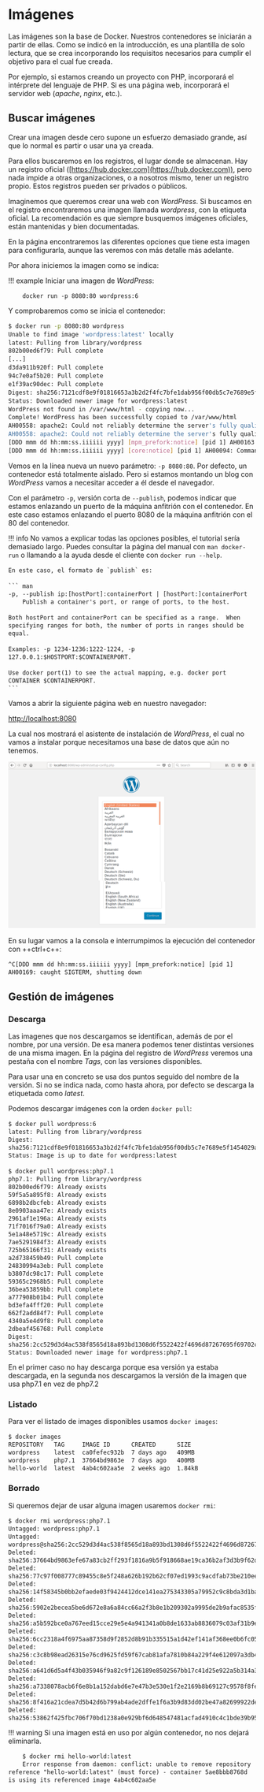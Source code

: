# Imágenes

Las imágenes son la base de Docker. Nuestros contenedores se iniciarán a partir de ellas. Como se indicó en la introducción, es una plantilla de solo lectura, que se crea incorporando los requisitos necesarios para cumplir el objetivo para el cual fue creada.

Por ejemplo, si estamos creando un proyecto con PHP, incorporará el intérprete del lenguaje de PHP. Si es una página web, incorporará el servidor web (_apache_, _nginx_, etc.).

## Buscar imágenes

Crear una imagen desde cero supone un esfuerzo demasiado grande, así que lo normal es partir o usar una ya creada.

Para ellos buscaremos en los registros, el lugar donde se almacenan. Hay un registro oficial ([https://hub.docker.com](https://hub.docker.com)), pero nada impide a otras organizaciones, o a nosotros mismo, tener un registro propio. Estos registros pueden ser privados o públicos.

Imaginemos que queremos crear una web con _WordPress_. Si buscamos en el registro encontraremos una imagen llamada _wordpress_, con la etiqueta oficial. La recomendación es que siempre busquemos imágenes oficiales, están mantenidas y bien documentadas.

En la página encontraremos las diferentes opciones que tiene esta imagen para configurarla, aunque las veremos con más detalle más adelante.

Por ahora iniciemos la imagen como se indica:

!!! example
    Iniciar una imagen de _WordPress_:

        docker run -p 8080:80 wordpress:6

Y comprobaremos como se inicia el contenedor:

```sh hl_lines="1"
$ docker run -p 8080:80 wordpress
Unable to find image 'wordpress:latest' locally
latest: Pulling from library/wordpress
802b00ed6f79: Pull complete 
[...]
d3da911b920f: Pull complete 
94c7e0af5b20: Pull complete 
e1f39ac90dec: Pull complete 
Digest: sha256:7121cdf8e9f01816653a3b2d2f4fc7bfe1dab956f00db5c7e7689e5f1454029a
Status: Downloaded newer image for wordpress:latest
WordPress not found in /var/www/html - copying now...
Complete! WordPress has been successfully copied to /var/www/html
AH00558: apache2: Could not reliably determine the server's fully qualified domain name,     using 10.17.0.1. Set the 'ServerName' directive globally to suppress this message
AH00558: apache2: Could not reliably determine the server's fully qualified domain name,     using 10.17.0.1. Set the 'ServerName' directive globally to suppress this message
[DDD mmm dd hh:mm:ss.iiiiii yyyy] [mpm_prefork:notice] [pid 1] AH00163: Apache/2.4.25     (Debian) PHP/7.2.10 configured -- resuming normal operations
[DDD mmm dd hh:mm:ss.iiiiii yyyy] [core:notice] [pid 1] AH00094: Command line: 'apache2     -D FOREGROUND'
```

Vemos en la línea nueva un nuevo parámetro: `-p 8080:80`. Por defecto, un contenedor está totalmente aislado. Pero si estamos montando un blog con _WordPress_ vamos a necesitar acceder a él desde el navegador.

Con el parámetro `-p`, versión corta de `--publish`, podemos indicar que estamos enlazando un puerto de la máquina anfitrión con el contenedor. En este caso estamos enlazando el puerto 8080 de la máquina anfitrión con el 80 del contenedor.

!!! info
    No vamos a explicar todas las opciones posibles, el tutorial sería demasiado largo. Puedes consultar la página del manual con `man docker-run` o llamando a la ayuda desde el cliente con `docker run --help`.

    En este caso, el formato de `publish` es:

    ``` man
    -p, --publish ip:[hostPort]:containerPort | [hostPort:]containerPort
        Publish a container's port, or range of ports, to the host.

    Both hostPort and containerPort can be specified as a range.  When specifying ranges for both, the number of ports in ranges should be equal.

    Examples: -p 1234-1236:1222-1224, -p 127.0.0.1:$HOSTPORT:$CONTAINERPORT.

    Use docker port(1) to see the actual mapping, e.g. docker port CONTAINER $CONTAINERPORT.
    ```

Vamos a abrir la siguiente página web en nuestro navegador:

[http://localhost:8080](http://localhost:8080)

La cual nos mostrará el asistente de instalación de _WordPress_, el cual no vamos a instalar porque necesitamos una base de datos que aún no tenemos.

![Instalación de _WordPress_](./images/install-wordpress.png)

En su lugar vamos a la consola e interrumpimos la ejecución del contenedor con ++ctrl+c++:

    ^C[DDD mmm dd hh:mm:ss.iiiiii yyyy] [mpm_prefork:notice] [pid 1] AH00169: caught SIGTERM, shutting down

## Gestión de imágenes

### Descarga

Las imagenes que nos descargamos se identifican, además de por el nombre, por una versión. De esa manera podemos tener distintas versiones de una misma imagen. En la página del registro de _WordPress_ veremos una pestaña con el nombre _Tags_, con las versiones disponibles.

Para usar una en concreto se usa dos puntos seguido del nombre de la versión. Si no se indica nada, como hasta ahora, por defecto se descarga la etiquetada como _latest_.

Podemos descargar imágenes con la orden `docker pull`:

    $ docker pull wordpress:6
    latest: Pulling from library/wordpress
    Digest: sha256:7121cdf8e9f01816653a3b2d2f4fc7bfe1dab956f00db5c7e7689e5f1454029a
    Status: Image is up to date for wordpress:latest
    
    $ docker pull wordpress:php7.1
    php7.1: Pulling from library/wordpress
    802b00ed6f79: Already exists 
    59f5a5a895f8: Already exists 
    6898b2dbcfeb: Already exists 
    8e0903aaa47e: Already exists 
    2961af1e196a: Already exists 
    71f7016f79a0: Already exists 
    5e1a48e5719c: Already exists 
    7ae5291984f3: Already exists 
    725b65166f31: Already exists 
    a2d738459b49: Pull complete 
    24830994a3eb: Pull complete 
    b3807dc98c17: Pull complete 
    59365c2968b5: Pull complete 
    36bea53859bb: Pull complete 
    a777908b01b4: Pull complete 
    bd3efa4fff20: Pull complete 
    662f2add84f7: Pull complete 
    4340a5e4d9f8: Pull complete 
    2dbeaf456768: Pull complete 
    Digest: sha256:2cc529d3d4ac538f8565d18a893bd1308d6f5522422f4696d87267695f69702c
    Status: Downloaded newer image for wordpress:php7.1

En el primer caso no hay descarga porque esa versión ya estaba descargada, en la segunda nos descargamos la versión de la imagen que usa php7.1 en vez de php7.2

### Listado

Para ver el listado de images disponibles usamos `docker images`:

    $ docker images
    REPOSITORY   TAG     IMAGE ID      CREATED      SIZE
    wordpress    latest  ca0fefec932b  7 days ago   409MB
    wordpress    php7.1  37664bd9863e  7 days ago   400MB
    hello-world  latest  4ab4c602aa5e  2 weeks ago  1.84kB

### Borrado

Si queremos dejar de usar alguna imagen usaremos `docker rmi`:

    $ docker rmi wordpress:php7.1 
    Untagged: wordpress:php7.1
    Untagged: wordpress@sha256:2cc529d3d4ac538f8565d18a893bd1308d6f5522422f4696d87267695f69702c
    Deleted: sha256:37664bd9863efe67a83cb2ff293f1816a9b5f918668ae19ca36b2af3d3b9f62d
    Deleted: sha256:77c97f008777c89455c8e5f248a626b192b62cf07ed1993c9acdfab73be210ee
    Deleted: sha256:14f58345b0bb2efaede03f9424412dce141ea275343305a79952c9c8bda3d1ba
    Deleted: sha256:5902e2becea5be6d672e8a6a84cc66a2f3b8e1b209302a9995de2b9afac8535f
    Deleted: sha256:a5b592bce0a767eed15cce29e5e4a941341a0b8de1633ab8836079c03af31b9e
    Deleted: sha256:6cc2318a4f6975aa87358d9f2852d8b91b335515a1d42ef141af368ee0b6fc05
    Deleted: sha256:c3c8b98ead26315e76cd9625fd59f67cab81afa7810b84a229f4e612097a3db4
    Deleted: sha256:a641d6d5a4f43b035946f9a82c9f126189e8502567bb17c41d25e922a5b314a3
    Deleted: sha256:a7338078acb6f6e8b1a152dabd6e7e47b3e530e1f2e2169b8b69127c9578f8fe
    Deleted: sha256:8f416a21cdea7d5b42d6b799ab4ade2dffe1f6a3b9d83dd02be47a82699922de
    Deleted: sha256:53862f425fbc706f70bd1238a0e929bf6d648547481acfad4910c4c1bde39b95

!!! warning
    Si una imagen está en uso por algún contenedor, no nos dejará eliminarla.

        $ docker rmi hello-world:latest
        Error response from daemon: conflict: unable to remove repository reference "hello-world:latest" (must force) - container 5ae8bbb8768d is using its referenced image 4ab4c602aa5e

